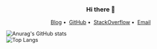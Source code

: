 <h3 align="center">Hi there 👋</h3>

<p align="center">
<a href="https://blog.just666.com">Blog</a>&nbsp;•&nbsp;
<a href="https://github.com/shawn-bluce">GitHub</a>&nbsp;•&nbsp;
<a href="https://stackoverflow.com/users/8969875/shawn">StackOverflow</a>&nbsp;•&nbsp;
<a href="mailto:shawnbluce@gmail.com">Email</a>
</p>

![Anurag's GitHub stats](https://github-readme-stats.vercel.app/api?username=shawn-bluce&show_icons=true)
</br>
![Top Langs](https://github-readme-stats.vercel.app/api/top-langs/?username=shawn-bluce&hide=javascript,html,css&layout=compact)
